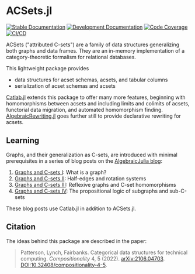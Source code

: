# ACSets.jl

[![Stable Documentation](https://img.shields.io/badge/docs-stable-blue.svg)](https://AlgebraicJulia.github.io/ACSets.jl/stable)
[![Development Documentation](https://img.shields.io/badge/docs-dev-blue.svg)](https://AlgebraicJulia.github.io/ACSets.jl/dev)
[![Code Coverage](https://codecov.io/gh/AlgebraicJulia/ACSets.jl/branch/main/graph/badge.svg)](https://codecov.io/gh/AlgebraicJulia/ACSetse.jl)
[![CI/CD](https://github.com/AlgebraicJulia/ACSets.jl/actions/workflows/julia_ci.yml/badge.svg)](https://github.com/AlgebraicJulia/ACSets.jl/actions/workflows/julia_ci.yml)

ACSets ("attributed C-sets") are a family of data structures generalizing both
graphs and data frames. They are an in-memory implementation of a
category-theoretic formalism for relational databases.

This lightweight package provides

- data structures for acset schemas, acsets, and tabular columns
- serialization of acset schemas and acsets

[Catlab.jl](https://github.com/AlgebraicJulia/Catlab.jl) extends this package to
offer many more features, beginning with homomorphisms between acsets and
including limits and colimits of acsets, functorial data migration, and
automated homomorphism finding.
[AlgebraicRewriting.jl](https://github.com/AlgebraicJulia/AlgebraicRewriting.jl)
goes further still to provide declarative rewriting for acsets.

## Learning

Graphs, and their generalization as C-sets, are introduced with minimal
prerequisites in a series of blog posts on the [AlgebraicJulia
blog](https://blog.algebraicjulia.org/):

1. [Graphs and C-sets I](https://blog.algebraicjulia.org/post/2020/09/cset-graphs-1/):
   What is a graph?
2. [Graphs and C-sets II](https://blog.algebraicjulia.org/post/2020/09/cset-graphs-2/):
   Half-edges and rotation systems
3. [Graphs and C-sets III](https://blog.algebraicjulia.org/post/2021/04/cset-graphs-3/):
   Reflexive graphs and C-set homomorphisms
4. [Graphs and C-sets IV](https://blog.algebraicjulia.org/post/2021/09/cset-graphs-4/):
   The propositional logic of subgraphs and sub-C-sets

These blog posts use Catlab.jl in addition to ACSets.jl.

## Citation

The ideas behind this package are described in the paper:

> Patterson, Lynch, Fairbanks. Categorical data structures for technical
> computing. *Compositionality* 4, 5 (2022).
> [arXiv:2106.04703](https://arxiv.org/abs/2106.04703).
> [DOI:10.32408/compositionality-4-5](https://doi.org/10.32408/compositionality-4-5).
